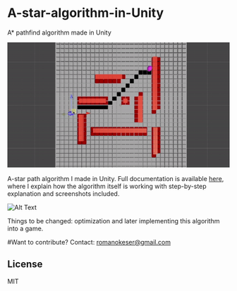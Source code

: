 # A-star-algorithm-in-Unity
A* pathfind algorithm made in Unity

![Alt Text](https://github.com/romanokeser/A-star-algorithm-in-Unity/blob/main/first%20record.gif)

A-star path algorithm I made in Unity. Full documentation is available [here](https://github.com/romanokeser/A-star-algorithm-in-Unity/blob/main/report%201%20-%20unfinished.pdf), where I explain how the algorithm itself is working with step-by-step explanation and screenshots included. 


![Alt Text](https://upload.wikimedia.org/wikipedia/commons/8/85/Weighted_A_star_with_eps_5.gif)

Things to be changed: optimization and later implementing this algorithm into a game.

#Want to contribute? 
Contact: romanokeser@gmail.com

## License

MIT
